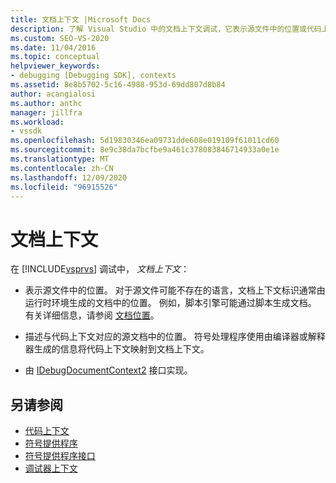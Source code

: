 ```yaml
---
title: 文档上下文 |Microsoft Docs
description: 了解 Visual Studio 中的文档上下文调试，它表示源文件中的位置或代码上下文的源文档中的位置。
ms.custom: SEO-VS-2020
ms.date: 11/04/2016
ms.topic: conceptual
helpviewer_keywords:
- debugging [Debugging SDK], contexts
ms.assetid: 8e8b5702-5c16-4988-953d-69dd807d8b84
author: acangialosi
ms.author: anthc
manager: jillfra
ms.workload:
- vssdk
ms.openlocfilehash: 5d19830346ea09731dde608e019109f61011cd60
ms.sourcegitcommit: 8e9c38da7bcfbe9a461c378083846714933a0e1e
ms.translationtype: MT
ms.contentlocale: zh-CN
ms.lasthandoff: 12/09/2020
ms.locfileid: "96915526"
---
```

# <a name="document-context"></a>文档上下文
在 [!INCLUDE[vsprvs](../../code-quality/includes/vsprvs_md.md)] 调试中， *文档上下文*：

- 表示源文件中的位置。 对于源文件可能不存在的语言，文档上下文标识通常由运行时环境生成的文档中的位置。 例如，脚本引擎可能通过脚本生成文档。 有关详细信息，请参阅 [文档位置](../../extensibility/debugger/document-position.md)。

- 描述与代码上下文对应的源文档中的位置。 符号处理程序使用由编译器或解释器生成的信息将代码上下文映射到文档上下文。

- 由 [IDebugDocumentContext2](../../extensibility/debugger/reference/idebugdocumentcontext2.md) 接口实现。

## <a name="see-also"></a>另请参阅
- [代码上下文](../../extensibility/debugger/code-context.md)
- [符号提供程序](../../extensibility/debugger/symbol-provider.md)
- [符号提供程序接口](../../extensibility/debugger/reference/symbol-provider-interfaces.md)
- [调试器上下文](../../extensibility/debugger/debugger-contexts.md)
